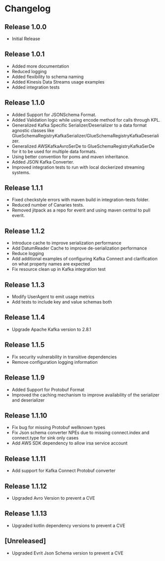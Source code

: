 # Changelog
## Release 1.0.0
* Initial Release

## Release 1.0.1
* Added more documentation
* Reduced logging
* Added flexibility to schema naming
* Added Kinesis Data Streams usage examples
* Added integration tests

## Release 1.1.0
* Added Support for JSONSchema Format.
* Added Validation logic while using encode method for calls through KPL.
* Generalized Kafka Specific Serializer/Deserializer to a data format agnostic classes like 
GlueSchemaRegistryKafkaSerializer/GlueSchemaRegistryKafkaDeserializer.
* Generalized AWSKafkaAvroSerDe to GlueSchemaRegistryKafkaSerDe for it to be used for multiple data formats.
* Using better convention for poms and maven inheritance.
* Added JSON Kafka Converter.
* Improved integration tests to run with local dockerized streaming systems.

## Release 1.1.1
* Fixed checkstyle errors with maven build in integration-tests folder.
* Reduced number of Canaries tests.
* Removed jitpack as a repo for everit and using maven central to pull everit.

## Release 1.1.2
* Introduce cache to improve serialization performance
* Add DatumReader Cache to improve de-serialization performance
* Reduce logging
* Add additional examples of configuring Kafka Connect and clarification on what property names are expected
* Fix resource clean up in Kafka integration test

## Release 1.1.3
* Modify UserAgent to emit usage metrics
* Add tests to include key and value schemas both 

## Release 1.1.4
* Upgrade Apache Kafka version to 2.8.1

## Release 1.1.5
* Fix security vulnerability in transitive dependencies
* Remove configuration logging information

## Release 1.1.9
* Added Support for Protobuf Format
* Improved the caching mechanism to improve availability of the serializer and deserializer

## Release 1.1.10
* Fix bug for missing Protobuf wellknown types
* Fix Json schema converter NPEs due to missing connect.index and connect.type for sink only cases
* Add AWS SDK dependency to allow irsa service account

## Release 1.1.11
* Add support for Kafka Connect Protobuf converter

## Release 1.1.12
* Upgraded Avro Version to prevent a CVE

## Release 1.1.13
* Upgraded kotlin dependency versions to prevent a CVE

## [Unreleased]
* Upgraded Evrit Json Schema version to prevent a CVE